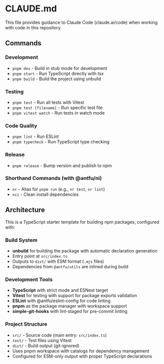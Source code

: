 # CLAUDE.md

This file provides guidance to Claude Code (claude.ai/code) when working with code in this repository.

## Commands

### Development
- `pnpm dev` - Build in stub mode for development
- `pnpm start` - Run TypeScript directly with tsx
- `pnpm build` - Build the project using unbuild

### Testing
- `pnpm test` - Run all tests with Vitest
- `pnpm test [filename]` - Run specific test file
- `pnpm vitest watch` - Run tests in watch mode

### Code Quality
- `pnpm lint` - Run ESLint
- `pnpm typecheck` - Run TypeScript type checking

### Release
- `pnpm release` - Bump version and publish to npm

### Shorthand Commands (with @antfu/ni)
- `nr` - Alias for `pnpm run` (e.g., `nr test`, `nr lint`)
- `nci` - Clean install dependencies

## Architecture

This is a TypeScript starter template for building npm packages, configured with:

### Build System
- **unbuild** for building the package with automatic declaration generation
- Entry point at `src/index.ts`
- Outputs to `dist/` with ESM format (`.mjs` files)
- Dependencies from `@antfu/utils` are inlined during build

### Development Tools
- **TypeScript** with strict mode and ESNext target
- **Vitest** for testing with support for package exports validation
- **ESLint** with @antfu/eslint-config for code linting
- **pnpm** as the package manager with workspace support
- **simple-git-hooks** with lint-staged for pre-commit linting

### Project Structure
- `src/` - Source code (main entry: `src/index.ts`)
- `test/` - Test files using Vitest
- `dist/` - Build output (git-ignored)
- Uses pnpm workspace with catalogs for dependency management
- Configured for ESM-only output with proper TypeScript declarations
